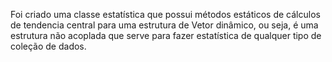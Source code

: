 Foi criado uma classe estatística que possui métodos estáticos de cálculos de tendencia central para uma estrutura de Vetor dinâmico, ou seja, é uma estrutura não acoplada que serve para fazer estatística de qualquer tipo de coleção de dados.
